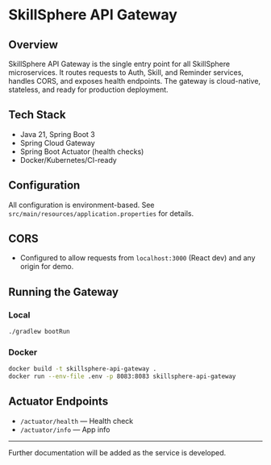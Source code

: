 # SkillSphere API Gateway

## Overview

SkillSphere API Gateway is the single entry point for all SkillSphere microservices. It routes requests to Auth, Skill, and Reminder services, handles CORS, and exposes health endpoints. The gateway is cloud-native, stateless, and ready for production deployment.

## Tech Stack

- Java 21, Spring Boot 3
- Spring Cloud Gateway
- Spring Boot Actuator (health checks)
- Docker/Kubernetes/CI-ready

## Configuration

All configuration is environment-based. See `src/main/resources/application.properties` for details.

## CORS

- Configured to allow requests from `localhost:3000` (React dev) and any origin for demo.

## Running the Gateway

### Local

```sh
./gradlew bootRun
```

### Docker

```sh
docker build -t skillsphere-api-gateway .
docker run --env-file .env -p 8083:8083 skillsphere-api-gateway
```

## Actuator Endpoints

- `/actuator/health` — Health check
- `/actuator/info` — App info

---

Further documentation will be added as the service is developed.

